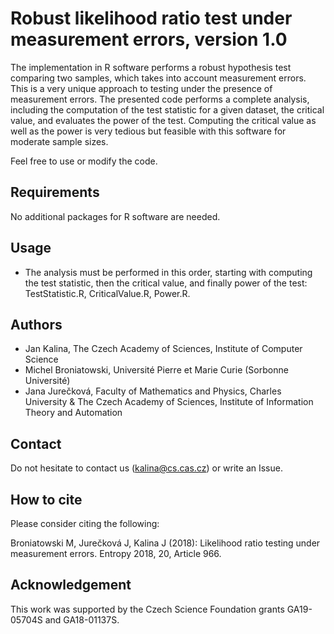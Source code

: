 ﻿# Robust likelihood ratio test under measurement errors, version 1.0

The implementation in R software performs a robust hypothesis test
comparing two samples, which takes into account measurement errors.
This is a very unique approach to testing under the presence
of measurement errors. The presented code performs a complete analysis,
including the computation of the test statistic for a given dataset, the 
critical value, and evaluates the power of the test. Computing
the critical value as well as the power is very tedious but feasible
with this software for moderate sample sizes.

Feel free to use or modify the code.

## Requirements

No additional packages for R software are needed.

## Usage

* The analysis must be performed in this order, starting with computing the test statistic, then the critical value, and finally power of the test:
TestStatistic.R, CriticalValue.R, Power.R.

## Authors
  * Jan Kalina, The Czech Academy of Sciences, Institute of Computer Science
  * Michel Broniatowski,  Université Pierre et Marie Curie (Sorbonne Université)
  * Jana Jurečková, Faculty of Mathematics and Physics, Charles University & The Czech Academy of Sciences, Institute of Information Theory and Automation

## Contact

Do not hesitate to contact us (kalina@cs.cas.cz) or write an Issue.

## How to cite

Please consider citing the following:

Broniatowski M, Jurečková J, Kalina J (2018): Likelihood ratio testing under measurement errors. Entropy 2018, 20, Article 966.

## Acknowledgement

This work was supported by the Czech Science Foundation grants GA19-05704S and GA18-01137S.